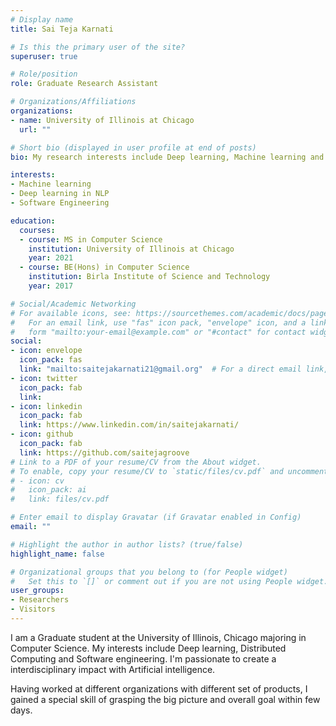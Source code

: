 ```yaml
---
# Display name
title: Sai Teja Karnati

# Is this the primary user of the site?
superuser: true

# Role/position
role: Graduate Research Assistant

# Organizations/Affiliations
organizations:
- name: University of Illinois at Chicago
  url: ""

# Short bio (displayed in user profile at end of posts)
bio: My research interests include Deep learning, Machine learning and cloud computing.

interests:
- Machine learning
- Deep learning in NLP
- Software Engineering

education:
  courses:
  - course: MS in Computer Science
    institution: University of Illinois at Chicago
    year: 2021
  - course: BE(Hons) in Computer Science
    institution: Birla Institute of Science and Technology
    year: 2017

# Social/Academic Networking
# For available icons, see: https://sourcethemes.com/academic/docs/page-builder/#icons
#   For an email link, use "fas" icon pack, "envelope" icon, and a link in the
#   form "mailto:your-email@example.com" or "#contact" for contact widget.
social:
- icon: envelope
  icon_pack: fas
  link: "mailto:saitejakarnati21@gmail.org"  # For a direct email link, use "mailto:test@example.org".
- icon: twitter
  icon_pack: fab
  link: 
- icon: linkedin
  icon_pack: fab
  link: https://www.linkedin.com/in/saitejakarnati/
- icon: github
  icon_pack: fab
  link: https://github.com/saitejagroove
# Link to a PDF of your resume/CV from the About widget.
# To enable, copy your resume/CV to `static/files/cv.pdf` and uncomment the lines below.
# - icon: cv
#   icon_pack: ai
#   link: files/cv.pdf

# Enter email to display Gravatar (if Gravatar enabled in Config)
email: ""

# Highlight the author in author lists? (true/false)
highlight_name: false

# Organizational groups that you belong to (for People widget)
#   Set this to `[]` or comment out if you are not using People widget.
user_groups:
- Researchers
- Visitors
---
```


I am a Graduate student at the University of Illinois, Chicago majoring in Computer Science. My interests include Deep learning, Distributed Computing and Software engineering. I'm passionate to create a interdisciplinary impact with Artificial intelligence.

Having worked at different organizations with different set of products, I gained a special skill of grasping the big picture and overall goal within few days. 


